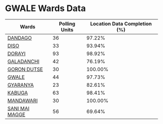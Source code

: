 
# GWALE Wards Data

| Wards | Polling Units | Location Data Completion (%) |
| ---- | ----- | ------- |
| [DANDAGO](./wards/4530-dandago) | 36 | 97.22% |
| [DISO](./wards/4531-diso) | 33 | 93.94% |
| [DORAYI](./wards/4532-dorayi) | 93 | 98.92% |
| [GALADANCHI](./wards/4533-galadanchi) | 42 | 76.19% |
| [GORON DUTSE](./wards/4534-goron-dutse) | 30 | 100.00% |
| [GWALE](./wards/4535-gwale) | 44 | 97.73% |
| [GYARANYA](./wards/4536-gyaranya) | 23 | 82.61% |
| [KABUGA](./wards/4537-kabuga) | 63 | 98.41% |
| [MANDAWARI](./wards/4538-mandawari) | 30 | 100.00% |
| [SANI MAI MAGGE](./wards/4539-sani-mai-magge) | 56 | 69.64% |




